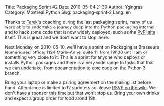 Title: Packaging Sprint #2
Date: 2010-05-04 21:30
Author: Ygingras
Category: Montréal Python
Slug: packaging-sprint-2
Lang: en

<!--:en-->

Thanks to [Tarek][]'s coaching during the last packaging sprint, many of
us were able to undertake a journey deep into the Python packaging
internal and to hack some code that is now widely deployed, such as the
[PyPI site][] itself. This is great and we don't want to stop there.

Next Monday, on 2010-05-10, we'll have a sprint on Packaging at
Brasseurs Numériques' office: 1124 Marie-Anne, suite 11, from 18h30
until 1am or something very close to it. This is a sprint for anyone who
deploys or installs Python packages and there is a very wide range to
tasks that that we can undertake, from documentation to core code on the
Python 3 branch.

Bring your laptop or make a pairing agreement on the mailing list before
hand. Attendance is limited to 12 sprinters so please [RSVP on the
wiki][]. We don't have a sponsor this time but that won't stop us. Bring
your own drinks and expect a group order for food arond 19h.

<!--:-->

</p>

  [Tarek]: http://tarekziade.wordpress.com/
  [PyPI site]: http://pypi.python.org/pypi
  [RSVP on the wiki]: http://wiki.montrealpython.org/index.php/Packaging_with_distutil2_2

